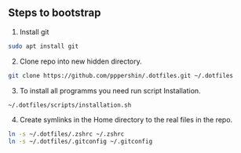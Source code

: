 ## Steps to bootstrap

1. Install git

```zsh
sudo apt install git
```


2. Clone repo into new hidden directory.

```zsh
git clone https://github.com/pppershin/.dotfiles.git ~/.dotfiles
```

3. To install all programms you need run script Installation.

```zsh
~/.dotfiles/scripts/installation.sh
```

4. Create symlinks in the Home directory to the real files in the repo.

```zsh
ln -s ~/.dotfiles/.zshrc ~/.zshrc
ln -s ~/.dotfiles/.gitconfig ~/.gitconfig
```



